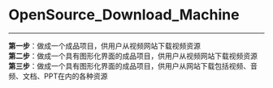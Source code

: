 # OpenSource_Download_Machine
****
**第一步**：做成一个成品项目，供用户从视频网站下载视频资源  
**第二步**：做成一个具有图形化界面的成品项目，供用户从视频网站下载视频资源  
**第三步**：做成一个具有图形化界面的成品项目，供用户从网站下载包括视频、音频、文档、PPT在内的各种资源  
